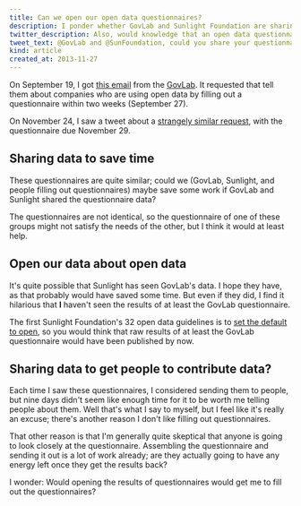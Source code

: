 ```yaml
---
title: Can we open our open data questionnaires?
description: I ponder whether GovLab and Sunlight Foundation are sharing data from their open data questionnaires.
twitter_description: Also, would knowledge that an open data questionnaire was going to be open data get you to fill it out?
tweet_text: @GovLab and @SunFoundation, could you share your questionnaire data?
kind: article
created_at: 2013-11-27
---
```

On September 19, I got
[this email](http://us6.campaign-archive2.com/?u=1a990feb5c&id=46f97c829f&e=f59483af9a)
from the [GovLab](http://thegovlab.org/).
It requested that tell them about companies who are using open data
by filling out a questionnaire within two weeks (September 27).

On November 24, I saw a tweet about a
[strangely similar request](http://sunlightfoundation.com/blog/2013/11/20/the-global-open-data-initiative-needs-your-input/),
with the questionnaire due November 29.

## Sharing data to save time
These questionnaires are quite similar; could we (GovLab, Sunlight,
and people filling out questionnaires) maybe save some work if GovLab
and Sunlight shared the questionnaire data?

The questionnaires are not identical, so the questionnaire of one of
these groups might not satisfy the needs of the other, but I think it
would at least help.

## Open our data about open data
It's quite possible that Sunlight has seen GovLab's data. I hope they
have, as that probably would have saved some time. But even if they did,
I find it hilarious that **I** haven't seen the results of at least the
GovLab questionnaire.

The first Sunlight Foundation's 32 open data guidelines is to
[set the default to open](http://sunlightfoundation.com/opendataguidelines/#open-by-default),
so you would think that raw results of at least the GovLab questionnaire
would have been published by now.

## Sharing data to get people to contribute data?
Each time I saw these questionnaires, I considered sending them to
people, but nine days didn't seem like enough time for it to be worth
me telling people about them. Well that's what I say to myself, but
I feel like it's really an excuse; there's another reason I don't
like filling out questionnaires.

That other reason is that I'm generally quite skeptical that anyone
is going to look closely at the questionnaire. Assembling the questionnaire
and sending it out is a lot of work already; are they actually going
to have any energy left once they get the results back?

I wonder: Would opening the results of questionnaires would get me
to fill out the questionnaires?
